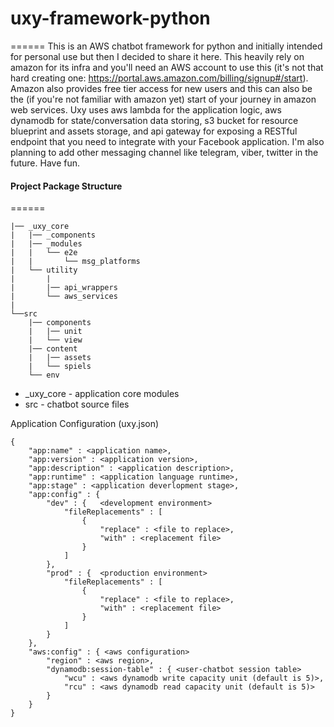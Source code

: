# uxy-framework-python
======
This is an AWS chatbot framework for python and initially intended for personal use but then I decided
to share it here. This heavily rely on amazon for its infra and you'll need an AWS account to use this (it's not
that hard creating one: https://portal.aws.amazon.com/billing/signup#/start). Amazon also provides free
tier access for new users and this can also be the (if you're not familiar with amazon yet) start of your
journey in amazon web services. Uxy uses aws lambda for the application logic, aws dynamodb for state/conversation
data storing, s3 bucket for resource blueprint and assets storage, and api gateway for exposing a RESTful endpoint
that you need to integrate with your Facebook application. I'm also planning to add other messaging channel
like telegram, viber, twitter in the future. Have fun.

#### Project Package Structure
======
```
|── _uxy_core
|	|── _components
|	|── _modules
|	|	└── e2e
|	|		└── msg_platforms
|	└── utility
|		|
|		|── api_wrappers
|		└── aws_services
|
└──src
	|── components
	|	|── unit
	|	└── view
	|── content
	|	|── assets
	|	└── spiels
	└── env
```

* _uxy_core - application core modules
* src - chatbot source files


Application Configuration (uxy.json)
```
{
	"app:name" : <application name>,
	"app:version" : <application version>,
	"app:description" : <application description>,
	"app:runtime" : <application language runtime>,
	"app:stage" : <application deverlopment stage>,
	"app:config" : {
		"dev" : {	<development environment>
			"fileReplacements" : [
				{
					"replace" : <file to replace>,
					"with" : <replacement file>
				}
			]
		},
		"prod" : {	<production environment>
			"fileReplacements" : [
				{
					"replace" : <file to replace>,
					"with" : <replacement file>
				}
			]
		}
	},
	"aws:config" : { <aws configuration>
		"region" : <aws region>,
		"dynamodb:session-table" : { <user-chatbot session table>
			"wcu" : <aws dynamodb write capacity unit (default is 5)>,
			"rcu" : <aws dynamodb read capacity unit (default is 5)>
		}
	}
}
```

